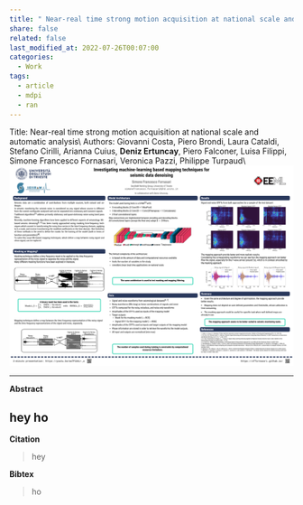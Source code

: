 ```yaml
---
title: " Near-real time strong motion acquisition at national scale and automatic analysis"
share: false
related: false
last_modified_at: 2022-07-26T00:07:00
categories:
  - Work
tags:
  - article
  - mdpi
  - ran
---
```


Title: Near-real time strong motion acquisition at national scale and automatic analysis\\
Authors: Giovanni Costa, Piero Brondi, Laura Cataldi, Stefano Cirilli, Arianna Cuius, **Deniz Ertuncay**, Piero Falconer, Luisa Filippi, Simone Francesco Fornasari, Veronica Pazzi, Philippe Turpaud\\
<a href="/assets/img/EEML2022_poster.png" rel="some text">![EEML2022 Poster](/assets/img/EEML2022_poster.png "Click to enlarge!")</a>

---

**Abstract**

hey ho
---

**Citation** 

> hey

**Bibtex** 

> ho

